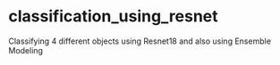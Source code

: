 # classification_using_resnet
Classifying 4 different objects using Resnet18 and also using Ensemble Modeling
